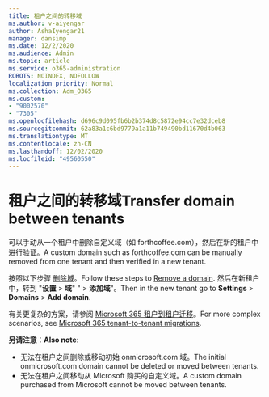 ```yaml
---
title: 租户之间的转移域
ms.author: v-aiyengar
author: AshaIyengar21
manager: dansimp
ms.date: 12/2/2020
ms.audience: Admin
ms.topic: article
ms.service: o365-administration
ROBOTS: NOINDEX, NOFOLLOW
localization_priority: Normal
ms.collection: Adm_O365
ms.custom:
- "9002570"
- "7305"
ms.openlocfilehash: d696c9d095fb6b2b374d8c5872e94cc7e32dceb8
ms.sourcegitcommit: 62a83a1c6bd9779a1a11b749490bd11670d4b063
ms.translationtype: MT
ms.contentlocale: zh-CN
ms.lasthandoff: 12/02/2020
ms.locfileid: "49560550"
---
```

# <a name="transfer-domain-between-tenants"></a><span data-ttu-id="8069f-102">租户之间的转移域</span><span class="sxs-lookup"><span data-stu-id="8069f-102">Transfer domain between tenants</span></span>

<span data-ttu-id="8069f-103">可以手动从一个租户中删除自定义域（如 forthcoffee.com），然后在新的租户中进行验证。</span><span class="sxs-lookup"><span data-stu-id="8069f-103">A custom domain such as forthcoffee.com can be manually removed from one tenant and then verified in a new tenant.</span></span>

<span data-ttu-id="8069f-104">按照以下步骤 [删除域](https://docs.microsoft.com/microsoft-365/admin/get-help-with-domains/remove-a-domain)。</span><span class="sxs-lookup"><span data-stu-id="8069f-104">Follow these steps to [Remove a domain](https://docs.microsoft.com/microsoft-365/admin/get-help-with-domains/remove-a-domain).</span></span> <span data-ttu-id="8069f-105">然后在新租户中，转到 "**设置**  >  **域**" "  >  **添加域**"。</span><span class="sxs-lookup"><span data-stu-id="8069f-105">Then in the new tenant go to **Settings** > **Domains** > **Add domain**.</span></span>

<span data-ttu-id="8069f-106">有关更复杂的方案，请参阅 [Microsoft 365 租户到租户迁移](https://docs.microsoft.com/microsoft-365/enterprise/microsoft-365-tenant-to-tenant-migrations)。</span><span class="sxs-lookup"><span data-stu-id="8069f-106">For more complex scenarios, see [Microsoft 365 tenant-to-tenant migrations](https://docs.microsoft.com/microsoft-365/enterprise/microsoft-365-tenant-to-tenant-migrations).</span></span>

<span data-ttu-id="8069f-107">**另请注意**：</span><span class="sxs-lookup"><span data-stu-id="8069f-107">**Also note**:</span></span>
- <span data-ttu-id="8069f-108">无法在租户之间删除或移动初始 onmicrosoft.com 域。</span><span class="sxs-lookup"><span data-stu-id="8069f-108">The initial onmicrosoft.com domain cannot be deleted or moved between tenants.</span></span>
- <span data-ttu-id="8069f-109">无法在租户之间移动从 Microsoft 购买的自定义域。</span><span class="sxs-lookup"><span data-stu-id="8069f-109">A custom domain purchased from Microsoft cannot be moved between tenants.</span></span>